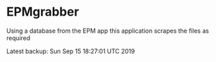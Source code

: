 # EPMgrabber
Using a database from the EPM app this application scrapes the files as required


Latest backup: Sun Sep 15 18:27:01 UTC 2019
